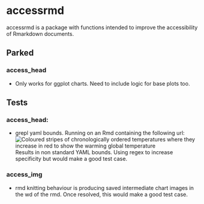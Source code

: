 # accessrmd
accessrmd is a package with functions intended to improve the accessibility of Rmarkdown documents. 


## Parked

### access_head

* Only works for ggplot charts. Need to include logic for base plots too.


## Tests

### access_head:

* grepl yaml bounds. Running on an Rmd containing the following url:
![Coloured stripes of chronologically ordered temperatures where they increase in red to show the warming global temperature](../images/_stripes_GLOBE---1850-2020-MO.png)
Results in non standard YAML bounds. Using regex to increase specificity but would make a good test case.

### access_img

* rmd knitting behaviour is producing saved intermediate chart images in the wd of the rmd. Once resolved, this would make a good test case.
